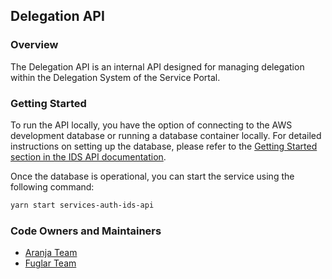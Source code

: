 ## Delegation API

### Overview

The Delegation API is an internal API designed for managing delegation within the Delegation System of the Service Portal.

### Getting Started

To run the API locally, you have the option of connecting to the AWS development database or running a database container locally. For detailed instructions on setting up the database, please refer to the [Getting Started section in the IDS API documentation](../ids-api/README.md#getting-started).

Once the database is operational, you can start the service using the following command:

```bash
yarn start services-auth-ids-api
```

### Code Owners and Maintainers

- [Aranja Team](https://github.com/orgs/island-is/teams/aranja/members)
- [Fuglar Team](https://github.com/orgs/island-is/teams/fuglar/members)